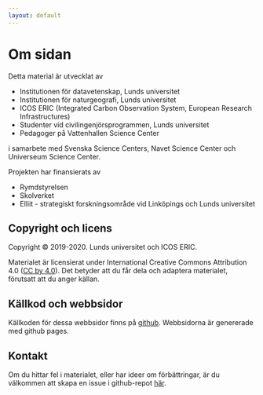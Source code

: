 ```yaml
---
layout: default
---
```


# Om sidan

Detta material är utvecklat av

* Institutionen för datavetenskap, Lunds universitet
* Institutionen för naturgeografi, Lunds universitet
* ICOS ERIC (Integrated Carbon Observation System, European Research Infrastructures)
* Studenter vid civilingenjörsprogrammen, Lunds universitet
* Pedagoger på Vattenhallen Science Center

i samarbete med Svenska Science Centers, Navet Science Center och Universeum Science Center.

Projekten har finansierats av

* Rymdstyrelsen
* Skolverket
* Elliit - strategiskt forskningsområde vid Linköpings och Lunds universitet

## Copyright och licens

Copyright &copy; 2019-2020. Lunds universitet och ICOS ERIC.

Materialet är licensierat under International Creative Commons Attribution 4.0 ([CC by 4.0](https://creativecommons.org/licenses/by/4.0/)).
Det betyder att du får dela och adaptera materialet, förutsatt att du anger källan.

## Källkod och webbsidor

Källkoden för dessa webbsidor finns på [github](https://github.com/lunduniversity/schoolprog-satellite). Webbsidorna är genererade med github pages.

## Kontakt

Om du hittar fel i materialet, eller har ideer om förbättringar, är du välkommen att skapa en issue i github-repot [här](https://github.com/lunduniversity/schoolprog-satellite/issues).
